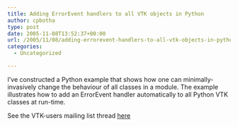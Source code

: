 ```yaml
---
title: Adding ErrorEvent handlers to all VTK objects in Python
author: cpbotha
type: post
date: 2005-11-08T13:52:37+00:00
url: /2005/11/08/adding-errorevent-handlers-to-all-vtk-objects-in-python/
categories:
  - Uncategorized

---
```

I&#8217;ve constructed a Python example that shows how one can minimally-invasively change the behaviour of all classes in a module. The example illustrates how to add an ErrorEvent handler automatically to all Python VTK classes at run-time.

See the VTK-users mailing list thread [here][1]

 [1]: http://public.kitware.com/pipermail/vtkusers/2005-November/082543.html
